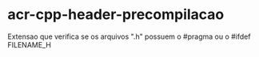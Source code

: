 # acr-cpp-header-precompilacao

Extensao que verifica se os arquivos ".h" possuem o #pragma ou o #ifdef FILENAME_H
